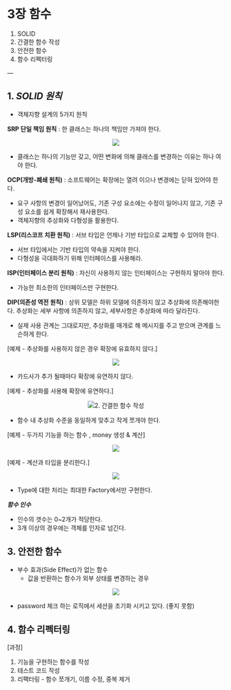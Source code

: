 # 3장 함수

1.  SOLID
2. 간결한 함수 작성
3. 안전한 함수
4. 함수 리펙터링

—

## 1. ***SOLID  원칙***

- 객체지향 설계의 5가지 원칙

**SRP 단일 책임 원칙** : 한 클래스는 하나의 책임만 가져야 한다.

<p align="center">
  <img src="https://user-images.githubusercontent.com/80144039/167747704-25393b72-3ef7-4aef-ba75-47693c98bab8.png" />
</p>
 
- 클래스는 하나의 기능만 갖고, 어떤 변화에 의해 클래스를 변경하는 이유는 하나 여야 한다.

**OCP(개방-폐쇄 원칙)** : 소프트웨어는 확장에는 열려 이으나 변경에는 닫혀 있어야 한다.

- 요구 사항의 변경이 일어났어도, 기존 구성 요소에는 수정이 일어나지 않고, 기존 구성 요소를 쉽게 확장해서 재사용한다.
- 객체지향의 추상화와 다형성을 활용한다.

**LSP(리스코프 치환 원칙)** : 서브 타입은 언제나 기반 타입으로 교체할 수 있어야 한다.

- 서브 타입에서는 기반 타입의 약속을 지켜야 한다.
- 다형성을 극대화하기 위해 인터페이스를 사용해라.

**ISP(인터페이스 분리 원칙)** : 자신이 사용하지 않는 인터페이스는 구현하지 말아야 한다.

- 가능한 최소한의 인터페이스만 구현한다.

**DIP(의존성 역전 원칙)** : 상위 모델은 하위 모델에 의존하지 않고 추상화에 의존해야한다. 추상화는 세부 사항에 의존하지 않고, 세부사항은 추상화에 따라 달라진다.

- 실제 사용 관계는 그대로지만, 추상화를 매개로 해 메시지를 주고 받으며 관계를 느슨하게 한다.

 

[예제 - 추상화를 사용하지 않은 경우 확장에 유효하지 않다.]

<p align="center">
  <img src="https://user-images.githubusercontent.com/80144039/167747746-ab0b36b8-92cd-4b6c-a9bf-fdc881253ca5.png" />
</p>

- 카드사가 추가 될때마다 확장에 유연하지 않다.

[예제 - 추상화를 사용해 확장에 유연하다.]


<p align="center">
  <img src="https://user-images.githubusercontent.com/80144039/167747767-53d9bb68-4158-4811-9e12-f3ee77eaddfa.png/>
</p>


## 2. 간결한 함수 작성

- 함수 내 추상화 수준을 동일하게 맞추고 작게 쪼개야 한다.

[예제 - 두가지 기능을 하는 함수 , money 생성 & 계산]

<p align="center">
  <img src="https://user-images.githubusercontent.com/80144039/167747796-b16c7716-e2b4-4654-8516-1f6179cd1f0a.png"/>
</p>


[예제 - 계산과 타입을 분리한다.]
                                                                                                                  
<p align="center">
  <img src="https://user-images.githubusercontent.com/80144039/167747833-f62da75f-f377-4e68-a388-416464fc3f40.png">
</p>
                                                                                                                  
- Type에 대한 처리는 최대한 Factory에서만 구현한다.

***함수 인수***

- 인수의 갯수는 0~2개가 적당한다.
- 3개 이상의 경우에는 객체를 인자로 넘긴다.

## 3. 안전한 함수

- 부수 효과(Side Effect)가 없는 함수
    - 값을 반환하는 함수가 외부 상태를 변경하는 경우
    
<p align="center">
  <img src="https://user-images.githubusercontent.com/80144039/167747862-c0f3abeb-a8c4-4143-b024-c9b72525c051.png">
</p>
                                                                                                                  
- password 체크 하는 로직에서 세션을 초기화 시키고 있다. (좋지 못함)

## 4. 함수 리펙터링

[과정]

1. 기능을 구현하는 함수를 작성 
2. 테스트 코드 작성 
3. 리팩터링 - 함수 쪼개기, 이름 수정, 중복 제거
